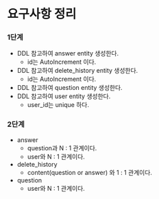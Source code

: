 # 요구사항 정리
### 1단계
 - DDL 참고하여 answer entity 생성한다.
    - id는 AutoIncrement 이다.
 - DDL 참고하여 delete_history entity 생성한다.
     - id는 AutoIncrement 이다.
 - DDL 참고하여 question entity 생성한다.
 - DDL 참고하여 user entity 생성한다.
    - user_id는 unique 하다.

### 2단계
- answer
   - question과 N : 1 관계이다.
   - user와 N : 1 관계이다.
- delete_history
   - content(question or answer) 와 1 : 1 관계이다.
- question
   - user와 N : 1 관계이다.